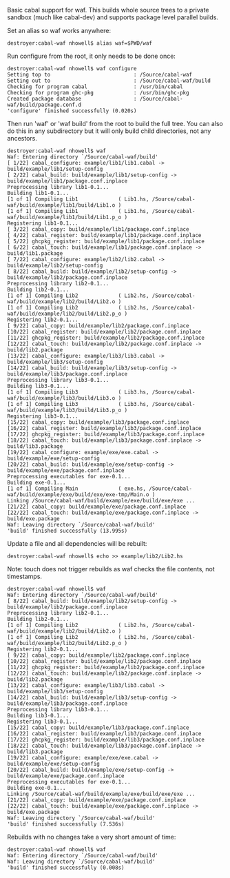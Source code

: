 Basic cabal support for waf. This builds whole source trees to a private sandbox (much like cabal-dev) and supports package level parallel builds.

Set an alias so waf works anywhere:

    destroyer:cabal-waf nhowell$ alias waf=$PWD/waf

Run configure from the root, it only needs to be done once:

    destroyer:cabal-waf nhowell$ waf configure
    Setting top to                           : /Source/cabal-waf 
    Setting out to                           : /Source/cabal-waf/build 
    Checking for program cabal               : /usr/bin/cabal 
    Checking for program ghc-pkg             : /usr/bin/ghc-pkg 
    Created package database                 : /Source/cabal-waf/build/package.conf.d 
    'configure' finished successfully (0.020s)

Then run 'waf' or 'waf build' from the root to build the full tree. You can also do this in any subdirectory but it will only build child directories, not any ancestors.

    destroyer:cabal-waf nhowell$ waf
    Waf: Entering directory `/Source/cabal-waf/build'
    [ 1/22] cabal_configure: example/lib1/lib1.cabal -> build/example/lib1/setup-config
    [ 2/22] cabal_build: build/example/lib1/setup-config -> build/example/lib1/package.conf.inplace
    Preprocessing library lib1-0.1...
    Building lib1-0.1...
    [1 of 1] Compiling Lib1             ( Lib1.hs, /Source/cabal-waf/build/example/lib1/build/Lib1.o )
    [1 of 1] Compiling Lib1             ( Lib1.hs, /Source/cabal-waf/build/example/lib1/build/Lib1.p_o )
    Registering lib1-0.1...
    [ 3/22] cabal_copy: build/example/lib1/package.conf.inplace
    [ 4/22] cabal_register: build/example/lib1/package.conf.inplace
    [ 5/22] ghcpkg_register: build/example/lib1/package.conf.inplace
    [ 6/22] cabal_touch: build/example/lib1/package.conf.inplace -> build/lib1.package
    [ 7/22] cabal_configure: example/lib2/lib2.cabal -> build/example/lib2/setup-config
    [ 8/22] cabal_build: build/example/lib2/setup-config -> build/example/lib2/package.conf.inplace
    Preprocessing library lib2-0.1...
    Building lib2-0.1...
    [1 of 1] Compiling Lib2             ( Lib2.hs, /Source/cabal-waf/build/example/lib2/build/Lib2.o )
    [1 of 1] Compiling Lib2             ( Lib2.hs, /Source/cabal-waf/build/example/lib2/build/Lib2.p_o )
    Registering lib2-0.1...
    [ 9/22] cabal_copy: build/example/lib2/package.conf.inplace
    [10/22] cabal_register: build/example/lib2/package.conf.inplace
    [11/22] ghcpkg_register: build/example/lib2/package.conf.inplace
    [12/22] cabal_touch: build/example/lib2/package.conf.inplace -> build/lib2.package
    [13/22] cabal_configure: example/lib3/lib3.cabal -> build/example/lib3/setup-config
    [14/22] cabal_build: build/example/lib3/setup-config -> build/example/lib3/package.conf.inplace
    Preprocessing library lib3-0.1...
    Building lib3-0.1...
    [1 of 1] Compiling Lib3             ( Lib3.hs, /Source/cabal-waf/build/example/lib3/build/Lib3.o )
    [1 of 1] Compiling Lib3             ( Lib3.hs, /Source/cabal-waf/build/example/lib3/build/Lib3.p_o )
    Registering lib3-0.1...
    [15/22] cabal_copy: build/example/lib3/package.conf.inplace
    [16/22] cabal_register: build/example/lib3/package.conf.inplace
    [17/22] ghcpkg_register: build/example/lib3/package.conf.inplace
    [18/22] cabal_touch: build/example/lib3/package.conf.inplace -> build/lib3.package
    [19/22] cabal_configure: example/exe/exe.cabal -> build/example/exe/setup-config
    [20/22] cabal_build: build/example/exe/setup-config -> build/example/exe/package.conf.inplace
    Preprocessing executables for exe-0.1...
    Building exe-0.1...
    [1 of 1] Compiling Main             ( exe.hs, /Source/cabal-waf/build/example/exe/build/exe/exe-tmp/Main.o )
    Linking /Source/cabal-waf/build/example/exe/build/exe/exe ...
    [21/22] cabal_copy: build/example/exe/package.conf.inplace
    [22/22] cabal_touch: build/example/exe/package.conf.inplace -> build/exe.package
    Waf: Leaving directory `/Source/cabal-waf/build'
    'build' finished successfully (13.995s)

Update a file and all dependencies will be rebuilt:

    destroyer:cabal-waf nhowell$ echo >> example/lib2/Lib2.hs 

Note: touch does not trigger rebuilds as waf checks the file contents, not timestamps.

    destroyer:cabal-waf nhowell$ waf
    Waf: Entering directory `/Source/cabal-waf/build'
    [ 8/22] cabal_build: build/example/lib2/setup-config -> build/example/lib2/package.conf.inplace
    Preprocessing library lib2-0.1...
    Building lib2-0.1...
    [1 of 1] Compiling Lib2             ( Lib2.hs, /Source/cabal-waf/build/example/lib2/build/Lib2.o )
    [1 of 1] Compiling Lib2             ( Lib2.hs, /Source/cabal-waf/build/example/lib2/build/Lib2.p_o )
    Registering lib2-0.1...
    [ 9/22] cabal_copy: build/example/lib2/package.conf.inplace
    [10/22] cabal_register: build/example/lib2/package.conf.inplace
    [11/22] ghcpkg_register: build/example/lib2/package.conf.inplace
    [12/22] cabal_touch: build/example/lib2/package.conf.inplace -> build/lib2.package
    [13/22] cabal_configure: example/lib3/lib3.cabal -> build/example/lib3/setup-config
    [14/22] cabal_build: build/example/lib3/setup-config -> build/example/lib3/package.conf.inplace
    Preprocessing library lib3-0.1...
    Building lib3-0.1...
    Registering lib3-0.1...
    [15/22] cabal_copy: build/example/lib3/package.conf.inplace
    [16/22] cabal_register: build/example/lib3/package.conf.inplace
    [17/22] ghcpkg_register: build/example/lib3/package.conf.inplace
    [18/22] cabal_touch: build/example/lib3/package.conf.inplace -> build/lib3.package
    [19/22] cabal_configure: example/exe/exe.cabal -> build/example/exe/setup-config
    [20/22] cabal_build: build/example/exe/setup-config -> build/example/exe/package.conf.inplace
    Preprocessing executables for exe-0.1...
    Building exe-0.1...
    Linking /Source/cabal-waf/build/example/exe/build/exe/exe ...
    [21/22] cabal_copy: build/example/exe/package.conf.inplace
    [22/22] cabal_touch: build/example/exe/package.conf.inplace -> build/exe.package
    Waf: Leaving directory `/Source/cabal-waf/build'
    'build' finished successfully (7.536s)

Rebuilds with no changes take a very short amount of time:

    destroyer:cabal-waf nhowell$ waf
    Waf: Entering directory `/Source/cabal-waf/build'
    Waf: Leaving directory `/Source/cabal-waf/build'
    'build' finished successfully (0.008s)

